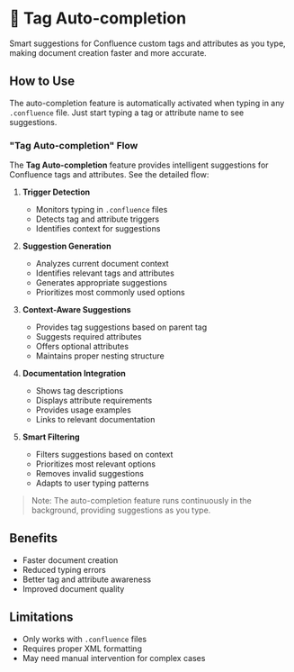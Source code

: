 # 🔄 Tag Auto-completion
Smart suggestions for Confluence custom tags and attributes as you type, making document creation faster and more accurate.

## How to Use
The auto-completion feature is automatically activated when typing in any `.confluence` file. Just start typing a tag or attribute name to see suggestions.

### "Tag Auto-completion" Flow

The **Tag Auto-completion** feature provides intelligent suggestions for Confluence tags and attributes. See the detailed flow:

1. **Trigger Detection**
   - Monitors typing in `.confluence` files
   - Detects tag and attribute triggers
   - Identifies context for suggestions

2. **Suggestion Generation**
   - Analyzes current document context
   - Identifies relevant tags and attributes
   - Generates appropriate suggestions
   - Prioritizes most commonly used options

3. **Context-Aware Suggestions**
   - Provides tag suggestions based on parent tag
   - Suggests required attributes
   - Offers optional attributes
   - Maintains proper nesting structure

4. **Documentation Integration**
   - Shows tag descriptions
   - Displays attribute requirements
   - Provides usage examples
   - Links to relevant documentation

5. **Smart Filtering**
   - Filters suggestions based on context
   - Prioritizes most relevant options
   - Removes invalid suggestions
   - Adapts to user typing patterns

>Note: The auto-completion feature runs continuously in the background, providing suggestions as you type.

## Benefits
- Faster document creation
- Reduced typing errors
- Better tag and attribute awareness
- Improved document quality

## Limitations
- Only works with `.confluence` files
- Requires proper XML formatting
- May need manual intervention for complex cases 